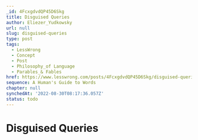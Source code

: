 ```yaml
---
_id: 4FcxgdvdQP45D6Skg
title: Disguised Queries
author: Eliezer_Yudkowsky
url: null
slug: disguised-queries
type: post
tags:
  - LessWrong
  - Concept
  - Post
  - Philosophy_of Language
  - Parables_& Fables
href: https://www.lesswrong.com/posts/4FcxgdvdQP45D6Skg/disguised-queries
sequence: A Human's Guide to Words
chapter: null
synchedAt: '2022-08-30T08:17:36.057Z'
status: todo
---
```


# Disguised Queries
